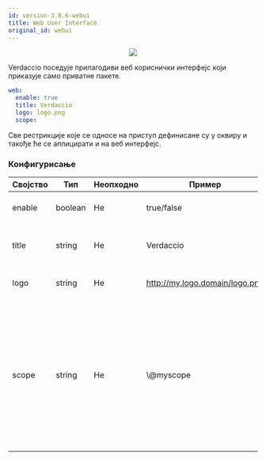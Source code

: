 ```yaml
---
id: version-3.8.6-webui
title: Web User Interface
original_id: webui
---
```



<p align="center"><img src="https://github.com/verdaccio/verdaccio/blob/master/assets/gif/verdaccio_big_30.gif?raw=true"></p>

Verdaccio поседује прилагодиви веб кориснички интерфејс који приказује само приватне пакете.

```yaml
web:
  enable: true
  title: Verdaccio
  logo: logo.png
  scope:
```

Све рестрикције које се односе на приступ дефинисане су у оквиру  и такође ће се аплицирати и на веб интерфејс.</p> 

### Конфигурисање

| Својство | Тип     | Неопходно | Пример                         | Подршка | Опис                                                                                                                                              |
| -------- | ------- | --------- | ------------------------------ | ------- | ------------------------------------------------------------------------------------------------------------------------------------------------- |
| enable   | boolean | Не        | true/false                     | all     | дозвољава приказ веб интерфејса                                                                                                                   |
| title    | string  | Не        | Verdaccio                      | all     | Опис наслова HTML заглавља                                                                                                                        |
| logo     | string  | Не        | http://my.logo.domain/logo.png | all     | URL на коме се налази лого                                                                                                                        |
| scope    | string  | Не        | \\@myscope                   | all     | Ако користите регистри за specific module scope, прецизирајте тај scope како бисте подесили webui instructions header (note: escape @ with \\@) |